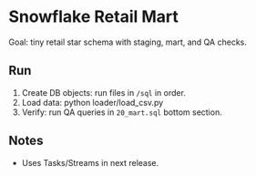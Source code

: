 # Snowflake Retail Mart
Goal: tiny retail star schema with staging, mart, and QA checks.

## Run
1) Create DB objects: run files in `/sql` in order.
2) Load data: python loader/load_csv.py
3) Verify: run QA queries in `20_mart.sql` bottom section.

## Notes
- Uses Tasks/Streams in next release.
